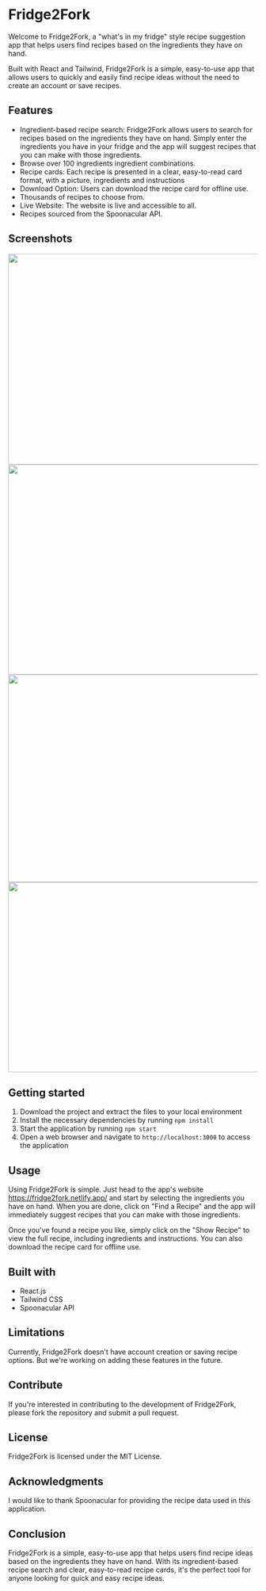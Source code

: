 # Fridge2Fork
Welcome to Fridge2Fork, a "what's in my fridge" style recipe suggestion app that helps users find recipes based on the ingredients they have on hand.

Built with React and Tailwind, Fridge2Fork is a simple, easy-to-use app that allows users to quickly and easily find recipe ideas without the need to create an account or save recipes.


## Features
- Ingredient-based recipe search: Fridge2Fork allows users to search for recipes based on the ingredients they have on hand. Simply enter the ingredients you have in your fridge and the app will suggest recipes that you can make with those ingredients.
- Browse over 100 ingredients ingredient combinations.
- Recipe cards: Each recipe is presented in a clear, easy-to-read card format, with a picture, ingredients and instructions
- Download Option: Users can download the recipe card for offline use.
- Thousands of recipes to choose from.
- Live Website: The website is live and accessible to all.
- Recipes sourced from the Spoonacular API.

## Screenshots

<img src="screenshots/homescreen.png" width="939" height="426">
<img src="screenshots/screen2.png" width="932" height="424">
<img src="screenshots/screen3.png" width="933" height="419">
<img src="screenshots/screen4.png" width="928" height="384">

## Getting started
1. Download the project and extract the files to your local environment
2. Install the necessary dependencies by running `npm install`
3. Start the application by running `npm start`
4. Open a web browser and navigate to `http://localhost:3000` to access the application

## Usage
Using Fridge2Fork is simple. Just head to the app's website https://fridge2fork.netlify.app/ and start by selecting the ingredients you have on hand. When you are done, click on "Find a Recipe" and the app will immediately suggest recipes that you can make with those ingredients.

Once you've found a recipe you like, simply click on the "Show Recipe" to view the full recipe, including ingredients and instructions. You can also download the recipe card for offline use.

## Built with
- React.js
- Tailwind CSS
- Spoonacular API

## Limitations
Currently, Fridge2Fork doesn't have account creation or saving recipe options. But we're working on adding these features in the future.


## Contribute
If you're interested in contributing to the development of Fridge2Fork, please fork the repository and submit a pull request.

## License
Fridge2Fork is licensed under the MIT License.

## Acknowledgments
I would like to thank Spoonacular for providing the recipe data used in this application.

## Conclusion
Fridge2Fork is a simple, easy-to-use app that helps users find recipe ideas based on the ingredients they have on hand. With its ingredient-based recipe search and clear, easy-to-read recipe cards, it's the perfect tool for anyone looking for quick and easy recipe ideas.

